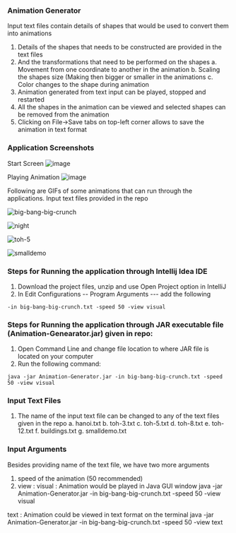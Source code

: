 ### Animation Generator
Input text files contain details of shapes that would be used to convert them into animations
1.  Details of the shapes that needs to be constructed are provided in the text files
2. And the transformations that need to be performed on the shapes 
	a. Movement from one coordinate to another in the animation
	b. Scaling the shapes size (Making then bigger or smaller in the animations
	c. Color changes to the shape during animation	
3. Animation generated from text input can be played, stopped and restarted 
4. All the shapes in the animation can be viewed and selected shapes can be removed from the animation
5. Clicking on File->Save tabs on top-left corner allows to save the animation in text format

### Application Screenshots
Start Screen
![image](https://user-images.githubusercontent.com/29174853/103982832-41eab100-5152-11eb-921c-0f13387148bb.png)

Playing Animation
![image](https://user-images.githubusercontent.com/29174853/103983205-da813100-5152-11eb-8311-7a6b7f66b806.png)


Following are GIFs of some animations that can run through the applications. Input text files provided in the repo


![big-bang-big-crunch](https://user-images.githubusercontent.com/29174853/103983407-2fbd4280-5153-11eb-82ab-b90e27899cb1.gif)

![night](https://user-images.githubusercontent.com/29174853/103983557-71e68400-5153-11eb-8614-83776d80cb99.gif)

![toh-5](https://user-images.githubusercontent.com/29174853/103983611-87f44480-5153-11eb-9d24-4acbe732e817.gif)

![smalldemo](https://user-images.githubusercontent.com/29174853/103983618-8d518f00-5153-11eb-8f51-19d5aa279006.gif)



### Steps for Running the application through Intellij Idea IDE

1. Download the project files, unzip and use Open Project option in IntelliJ
2. In Edit Configurations -- Program Arguments --- add the following

```
-in big-bang-big-crunch.txt -speed 50 -view visual
```

### Steps for Running the application through JAR executable file (Animation-Genearator.jar) given in repo:

1. Open Command Line and change file location to where JAR file is located on your computer
2. Run the following command:

```
java -jar Animation-Generator.jar -in big-bang-big-crunch.txt -speed 50 -view visual
```

### Input Text Files
1. The name of the input text file can be changed to any of the text files given in the repo
	a. hanoi.txt
	b. toh-3.txt
	c. toh-5.txt
	d. toh-8.txt
	e. toh-12.txt
	f. buildings.txt
	g. smalldemo.txt
	
### Input Arguments
Besides providing name of the text file,  we have two more arguments
1. speed of the animation (50 recommended)
2. view : 
visual : Animation would be played in Java GUI window 
java -jar Animation-Generator.jar -in big-bang-big-crunch.txt -speed 50 -view visual
		
text   : Animation could be viewed in text format on the terminal 
java -jar Animation-Generator.jar -in big-bang-big-crunch.txt -speed 50 -view text
	
		  

          
